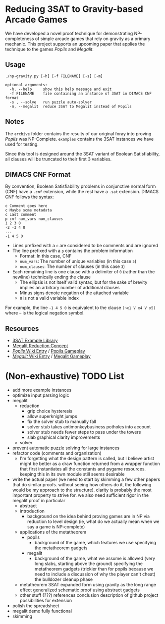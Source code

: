 # Reducing 3SAT to Gravity-based Arcade Games
We have developed a novel proof technique for demonstrating NP-completeness of
simple arcade games that rely on gravity as a primary mechanic. This project
supports an upcoming paper that applies the technique to the games *Popils*
and *Megalit*.

## Usage
```
./np-gravity.py [-h] [-f FILENAME] [-s] [-m]

optional arguments:
  -h, --help     show this help message and exit
  -f FILENAME    file containing an instance of 3SAT in DIMACS CNF format
  -s , --solve   run puzzle auto-solver
  -m, --megalit  reduce 3SAT to Megalit instead of Popils
```

## Notes
The `archive` folder contains the results of our original foray into proving
*Popils* was NP-Complete. `examples` contains the 3SAT instances we have used
for testing. 

Since this tool is designed around the 3SAT variant of Boolean Satisfiability,
all clauses will be truncated to their first 3 variables.

## DIMACS CNF Format
By convention, Boolean Satisfiability problems in conjunctive normal form (CNF)
have a `.cnf` extension, while the rest have a `.sat` extension.
DIMACS CNF follows the syntax:
```
c Comment goes here
c Maybe some metadata
c Last comment
p cnf num_vars num_clauses
1 2 3 0
-2 -3 4 0
...
-1 4 5 0
```
* Lines prefixed with a `c` are considered to be comments and are ignored
* The line prefixed with a `p` contains the problem information
	* Format: In this case, CNF
	* `num_vars`: The number of unique variables (in this case `5`)
	* `num_clauses`: The number of clauses (in this case `3`)
* Each remaining line is one clause with a delimiter of `0`
	(rather than the newline) technically ending the clause
	* The ellipsis is not itself valid syntax, but for the sake of brevity
		implies an arbitrary number of additional clauses
	* Minus signs denote negation of the attached variable
	* `0` is not a valid variable index

For example, the line `-1 4 5 0` is equivalent to the clause `(¬x1 V x4 V x5)`
where `¬` is the logical negation symbol.

## Resources
* [3SAT Example Library](https://www.cs.ubc.ca/%7Ehoos/SATLIB/benchm.html)
* [Megalit Reduction Concept](https://docs.google.com/spreadsheets/d/1xu297SNoUu8qFG4eRkkXsX5r0zjv5CCPZEqo3ZCrlRM/edit?usp=sharing)
* [*Popils* Wiki Entry](https://en.wikipedia.org/wiki/Popils) 
	/ [Popils Gameplay](https://www.youtube.com/watch?v=wsvmqVdh3Do)
* [*Megalit* Wiki Entry](https://en.wikipedia.org/wiki/Megalit) 
	/ [Megalit Gameplay](https://www.youtube.com/watch?v=2ccKBg8pZXk)


# (Non-exhaustive) TODO List
* add more example instances
* optimize input parsing logic
* megalit
    * reduction
        * grip choice hysteresis
        * allow superknight jumps
        * fix the solver stub to manually fall
        * solver stub takes antimonkeybusiness potholes into account
        * solver stub needs fewer steps to pass under the towers
        * slab graphical clarity improvements
    * solver
* prevent automatic puzzle solving for large instances
* refactor code (comments and organization)
    * I'm forgetting what the design pattern is called, but I believe artist
        might be better as a draw function returned from a wrapper function
        that first instantiates all the constants and pygame resources. keeping
        this in its own module still seems desirable
* write the actual paper (we need to start by skimming a few other papers that
    do similar proofs. without seeing how others do it, the following would be
    my approach to the structure). clarity is probably the most important
    property to strive for. we also need sufficient rigor in the megalit
    proof in particular
    * abstract
    * introduction
        * background on the idea behind proving games are in NP via
        reduction to level design (ie, what do we actually mean when
        we say a game is NP-complete)
    * applications of the metatheorem
        * popils
            * background of the game, which features we use
            specifying the metatheorem gadgets
        * megalit
            * background of the game, what we assume is allowed (very long slabs, starting above the ground)
            specifying the metatheorem gadgets (trickier than for popils because we need to include a discussion of why the player can't cheat)
            the bulldozer cleanup phase
    * metatheorem
        3SAT expanded form
        using gravity as the long range effect
        generalized schematic proof using abstract gadgets
    * other stuff (???)
        references
        conclusion
        description of github project
        possibilities for extension
* polish the spreadsheet
* megalit demo fully functional
* skimming